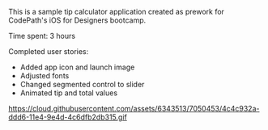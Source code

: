 This is a sample tip calculator application created as prework for CodePath's iOS for Designers bootcamp.

Time spent: 3 hours

Completed user stories:
* Added app icon and launch image
* Adjusted fonts
* Changed segmented control to slider
* Animated tip and total values

https://cloud.githubusercontent.com/assets/6343513/7050453/4c4c932a-ddd6-11e4-9e4d-4c6dfb2db315.gif
